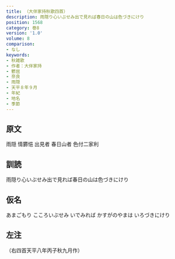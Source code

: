 ```yaml
---
title: （大伴家持秋歌四首）
description: 雨隠り心いぶせみ出で見れば春日の山は色づきにけり
position: 1568
category: 巻8
version: '1.0'
volume: 8
comparison:
- なし
keywords:
- 秋雑歌
- 作者：大伴家持
- 鬱屈
- 奈良
- 雨隠
- 天平８年９月
- 年紀
- 地名
- 季節
---
```


## 原文

雨隠 情欝悒 出見者 春日山者 色付二家利

## 訓読

雨隠り心いぶせみ出で見れば春日の山は色づきにけり

## 仮名

あまごもり こころいぶせみ いでみれば かすがのやまは いろづきにけり

## 左注

（右四首天平八年丙子秋九月作）
